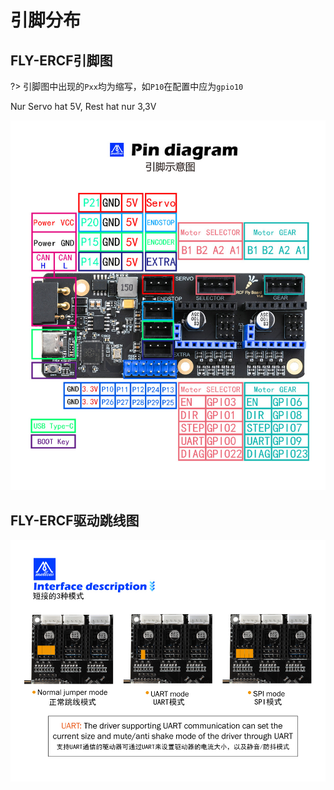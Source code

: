 # 引脚分布

## FLY-ERCF引脚图

?> 引脚图中出现的``Pxx``均为缩写，如``P10``在配置中应为``gpio10``

Nur Servo hat 5V, Rest hat nur 3,3V

![FLY-ERCF](../../images/boards/fly_ercf/ercf-jiexian.png)

## FLY-ERCF驱动跳线图

![TMC](../../images/boards/fly_ercf/2209-urat.png)
